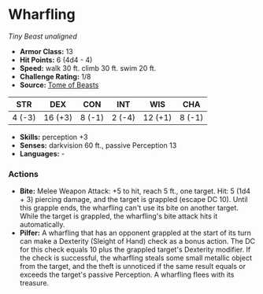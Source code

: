 # Wharfling

*Tiny* *Beast* *unaligned*

- **Armor Class:** 13
- **Hit Points:** 6 (4d4 - 4)
- **Speed:** walk 30 ft. climb 30 ft. swim 20 ft.
- **Challenge Rating:** 1/8
- **Source:** [Tome of Beasts](https://koboldpress.com/kpstore/product/tome-of-beasts-for-5th-edition-print/)

| STR | DEX | CON | INT | WIS | CHA |
| --- | --- | --- | --- | --- | --- |
| 4 (-3) | 16 (+3) | 8 (-1) | 2 (-4) | 12 (+1) | 8 (-1) |

- **Skills:** perception +3
- **Senses:** darkvision 60 ft., passive Perception 13
- **Languages:** -
### Actions
- **Bite:** Melee Weapon Attack: +5 to hit, reach 5 ft., one target. Hit: 5 (1d4 + 3) piercing damage, and the target is grappled (escape DC 10). Until this grapple ends, the wharfling can't use its bite on another target. While the target is grappled, the wharfling's bite attack hits it automatically.
- **Pilfer:** A wharfling that has an opponent grappled at the start of its turn can make a Dexterity (Sleight of Hand) check as a bonus action. The DC for this check equals 10 plus the grappled target's Dexterity modifier. If the check is successful, the wharfling steals some small metallic object from the target, and the theft is unnoticed if the same result equals or exceeds the target's passive Perception. A wharfling flees with its treasure.
